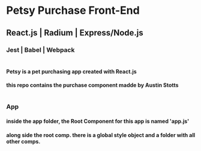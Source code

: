 # Petsy Purchase Front-End
## React.js | Radium | Express/Node.js
### Jest | Babel | Webpack
#
#### Petsy is a pet purchasing app created with React.js
#### this repo contains the purchase component  madde by Austin Stotts
#
### App
#### inside the app folder, the Root Component for this app is named 'app.js'
#### along side the root comp. there is a global style object and a folder with all other comps.
#

